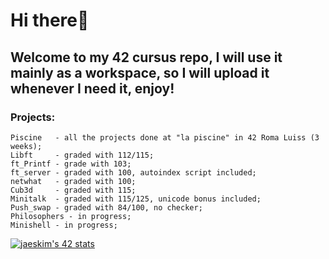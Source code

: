 # Hi there👋
## Welcome to my 42 cursus repo, I will use it mainly as a workspace, so I will upload it whenever I need it, enjoy!
### Projects:
```
Piscine   - all the projects done at "la piscine" in 42 Roma Luiss (3 weeks);
Libft     - graded with 112/115;
ft_Printf - grade with 103;
ft_server - graded with 100, autoindex script included;
netwhat   - graded with 100;
Cub3d     - graded with 115;
Minitalk  - graded with 115/125, unicode bonus included;
Push_swap - graded with 84/100, no checker;
Philosophers - in progress;
Minishell - in progress;

```
[![jaeskim's 42 stats](https://badge42.herokuapp.com/api/stats/jkosiara)](https://github.com/JaeSeoKim/badge42)
<!--
**aka-Eiji/aka-Eiji** is a ✨ _special_ ✨ repository because its `README.md` (this file) appears on your GitHub profile.

Here are some ideas to get you started:

- 🔭 I’m currently working on ...
- 🌱 I’m currently learning ...
- 👯 I’m looking to collaborate on ...
- 🤔 I’m looking for help with ...
- 💬 Ask me about ...
- 📫 How to reach me: ...
- 😄 Pronouns: ...
- ⚡ Fun fact: ...
-->
